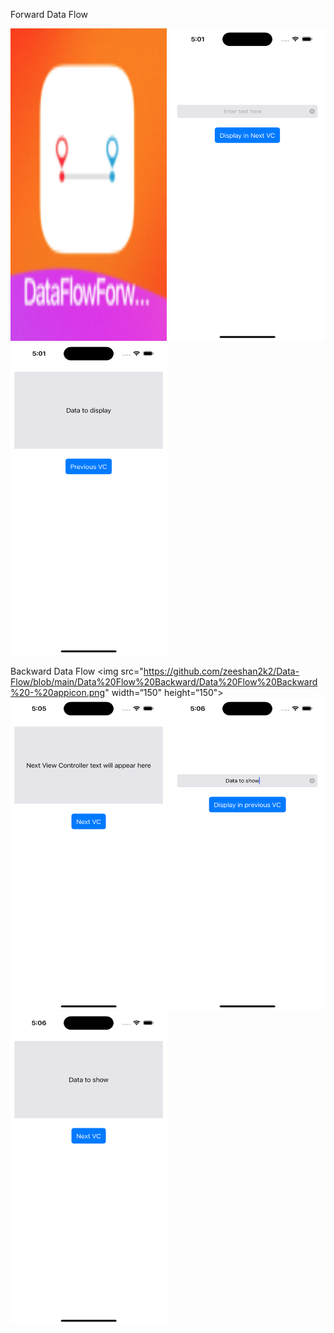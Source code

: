 Forward Data Flow

<img src="https://github.com/zeeshan2k2/Data-Flow/blob/main/Data%20Flow%20Forward/DF%20forward%20-%20app%20icon.png" width="250" height="500">
<img src="https://github.com/zeeshan2k2/Data-Flow/blob/main/Data%20Flow%20Forward/DF%20-%20main%20page.png" width="250" height="500">
<img src="https://github.com/zeeshan2k2/Data-Flow/blob/main/Data%20Flow%20Forward/DF%20-%201.png" width="250" height="500">


Backward Data Flow
<img src="https://github.com/zeeshan2k2/Data-Flow/blob/main/Data%20Flow%20Backward/Data%20Flow%20Backward%20-%20appicon.png" width=“150" height=“150">
<img src="https://github.com/zeeshan2k2/Data-Flow/blob/main/Data%20Flow%20Backward/DF%20-%20main.png" width="250" height="500">
<img src="https://github.com/zeeshan2k2/Data-Flow/blob/main/Data%20Flow%20Backward/DF%20-%201.png" width="250" height="500">
<img src="https://github.com/zeeshan2k2/Data-Flow/blob/main/Data%20Flow%20Backward/DF%20-%202.png" width="250" height="500">
